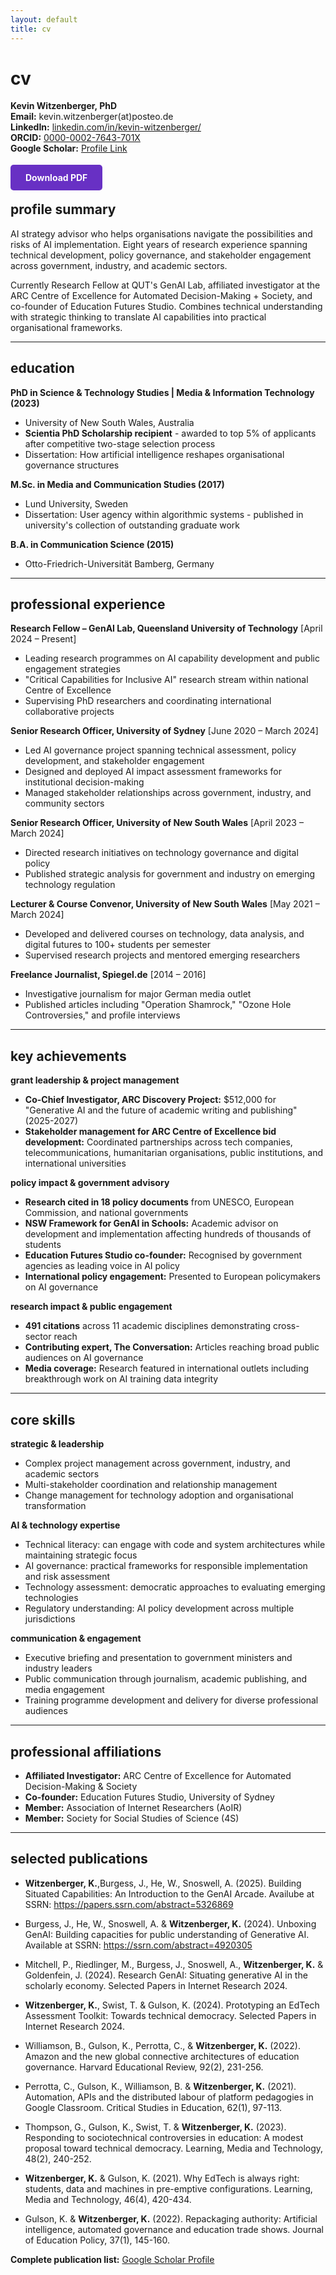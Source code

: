 ```yaml
---
layout: default
title: cv
---
```


# cv
<div class="contact-info">
  <strong>Kevin Witzenberger, PhD</strong><br>
  <strong>Email:</strong> kevin.witzenberger(at)posteo.de<br>
  <strong>LinkedIn:</strong> <a href="https://linkedin.com/in/kevin-witzenberger/">linkedin.com/in/kevin-witzenberger/</a><br>
  <strong>ORCID:</strong> <a href="https://orcid.org/0000-0002-7643-701X">0000-0002-7643-701X</a><br>
  <strong>Google Scholar:</strong> <a href="https://scholar.google.com.au/citations?user=rzyG0ucAAAAJ&hl=en">Profile Link</a>
</div>

<style>
/* Desktop: right-aligned */
.contact-info {
  text-align: right;
}

/* Mobile: left-aligned */
@media (max-width: 1024px) {
  .contact-info {
    text-align: left;
  }
}
</style>


<div style="margin: 30px 0;">
  <a href="/kevin-witzenberger/assets/Kevin.Witzenberger_CV.pdf" download style="background-color: #6830C4; color: white; padding: 12px 24px; text-decoration: none; border-radius: 5px; font-weight: bold;">
    Download PDF
  </a>
</div>

## profile summary

AI strategy advisor who helps organisations navigate the possibilities and risks of AI implementation. Eight years of research experience spanning technical development, policy governance, and stakeholder engagement across government, industry, and academic sectors.

Currently Research Fellow at QUT's GenAI Lab, affiliated investigator at the ARC Centre of Excellence for Automated Decision-Making + Society, and co-founder of Education Futures Studio. Combines technical understanding with strategic thinking to translate AI capabilities into practical organisational frameworks.

---

## education

**PhD in Science & Technology Studies | Media & Information Technology (2023)**
- University of New South Wales, Australia
- **Scientia PhD Scholarship recipient** - awarded to top 5% of applicants after competitive two-stage selection process
- Dissertation: How artificial intelligence reshapes organisational governance structures
  
**M.Sc. in Media and Communication Studies (2017)**
- Lund University, Sweden
- Dissertation: User agency within algorithmic systems - published in university's collection of outstanding graduate work

**B.A. in Communication Science (2015)**
- Otto-Friedrich-Universität Bamberg, Germany

---

## professional experience

**Research Fellow – GenAI Lab, Queensland University of Technology** [April 2024 – Present]
- Leading research programmes on AI capability development and public engagement strategies
- "Critical Capabilities for Inclusive AI" research stream within national Centre of Excellence 
- Supervising PhD researchers and coordinating international collaborative projects

**Senior Research Officer, University of Sydney** [June 2020 – March 2024]
- Led AI governance project spanning technical assessment, policy development, and stakeholder engagement
- Designed and deployed AI impact assessment frameworks for institutional decision-making
- Managed stakeholder relationships across government, industry, and community sectors

**Senior Research Officer, University of New South Wales** [April 2023 – March 2024]
- Directed research initiatives on technology governance and digital policy
- Published strategic analysis for government and industry on emerging technology regulation

**Lecturer & Course Convenor, University of New South Wales** [May 2021 – March 2024]
- Developed and delivered courses on technology, data analysis, and digital futures to 100+ students per semester
- Supervised research projects and mentored emerging researchers

**Freelance Journalist, Spiegel.de** [2014 – 2016]
- Investigative journalism for major German media outlet
- Published articles including "Operation Shamrock," "Ozone Hole Controversies," and profile interviews

---

## key achievements

**grant leadership & project management**
- **Co-Chief Investigator, ARC Discovery Project:** $512,000 for "Generative AI and the future of academic writing and publishing" (2025-2027)
- **Stakeholder management for ARC Centre of Excellence bid development:** Coordinated partnerships across tech companies, telecommunications, humanitarian organisations, public institutions, and international universities

**policy impact & government advisory**
- **Research cited in 18 policy documents** from UNESCO, European Commission, and national governments
- **NSW Framework for GenAI in Schools:** Academic advisor on development and implementation affecting hundreds of thousands of students
- **Education Futures Studio co-founder:** Recognised by government agencies as leading voice in AI policy
- **International policy engagement:** Presented to European policymakers on AI governance

**research impact & public engagement**
- **491 citations** across 11 academic disciplines demonstrating cross-sector reach
- **Contributing expert, The Conversation:** Articles reaching broad public audiences on AI governance
- **Media coverage:** Research featured in international outlets including breakthrough work on AI training data integrity

---

## core skills

**strategic & leadership**
- Complex project management across government, industry, and academic sectors
- Multi-stakeholder coordination and relationship management
- Change management for technology adoption and organisational transformation

**AI & technology expertise**
- Technical literacy: can engage with code and system architectures while maintaining strategic focus
- AI governance: practical frameworks for responsible implementation and risk assessment
- Technology assessment: democratic approaches to evaluating emerging technologies
- Regulatory understanding: AI policy development across multiple jurisdictions

**communication & engagement**
- Executive briefing and presentation to government ministers and industry leaders
- Public communication through journalism, academic publishing, and media engagement
- Training programme development and delivery for diverse professional audiences

---

## professional affiliations

- **Affiliated Investigator:** ARC Centre of Excellence for Automated Decision-Making & Society
- **Co-founder:** Education Futures Studio, University of Sydney
- **Member:** Association of Internet Researchers (AoIR)
- **Member:** Society for Social Studies of Science (4S)

---

## selected publications

- **Witzenberger, K.**,Burgess, J., He, W., Snoswell, A. (2025). Building Situated Capabilities: An Introduction to the GenAI Arcade. Availube at SSRN: https://papers.ssrn.com/abstract=5326869 

- Burgess, J., He, W., Snoswell, A. & **Witzenberger, K.** (2024). Unboxing GenAI: Building capacities for public understanding of Generative AI. Available at SSRN: https://ssrn.com/abstract=4920305

- Mitchell, P., Riedlinger, M., Burgess, J., Snoswell, A., **Witzenberger, K.** & Goldenfein, J. (2024). Research GenAI: Situating generative AI in the scholarly economy. Selected Papers in Internet Research 2024.

- **Witzenberger, K.**, Swist, T. & Gulson, K. (2024). Prototyping an EdTech Assessment Toolkit: Towards technical democracy. Selected Papers in Internet Research 2024.

- Williamson, B., Gulson, K., Perrotta, C., & **Witzenberger, K.** (2022). Amazon and the new global connective architectures of education governance. Harvard Educational Review, 92(2), 231-256.

- Perrotta, C., Gulson, K., Williamson, B. & **Witzenberger, K.** (2021). Automation, APIs and the distributed labour of platform pedagogies in Google Classroom. Critical Studies in Education, 62(1), 97-113.

- Thompson, G., Gulson, K., Swist, T. & **Witzenberger, K.** (2023). Responding to sociotechnical controversies in education: A modest proposal toward technical democracy. Learning, Media and Technology, 48(2), 240-252.

- **Witzenberger, K.** & Gulson, K. (2021). Why EdTech is always right: students, data and machines in pre-emptive configurations. Learning, Media and Technology, 46(4), 420-434.

- Gulson, K. & **Witzenberger, K.** (2022). Repackaging authority: Artificial intelligence, automated governance and education trade shows. Journal of Education Policy, 37(1), 145-160.

**Complete publication list:** [Google Scholar Profile](https://scholar.google.com.au/citations?user=rzyG0ucAAAAJ&hl=en)
